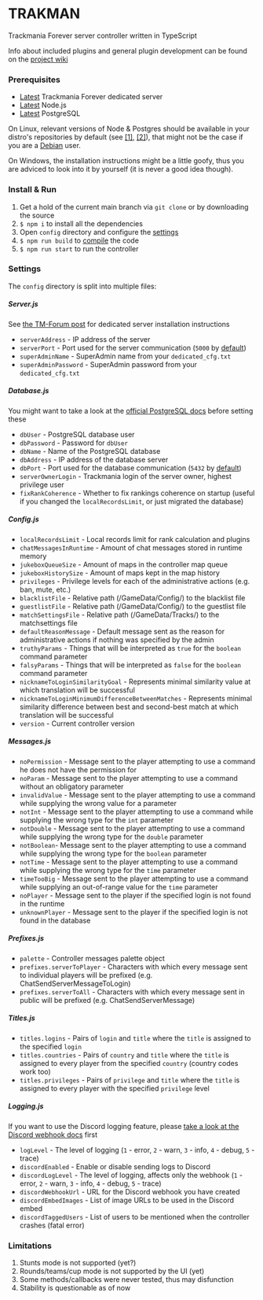 # TRAKMAN
Trackmania Forever server controller written in TypeScript

Info about included plugins and general plugin development can be found on the [project wiki](https://github.com/felacek/trakman/wiki)
### Prerequisites
- [Latest](http://files2.trackmaniaforever.com/TrackmaniaServer_2011-02-21.zip) Trackmania Forever dedicated server
- [Latest](https://nodejs.org/en/download/current/) Node.js
- [Latest](https://www.postgresql.org/download/) PostgreSQL

On Linux, relevant versions of Node & Postgres should be available in your distro's repositories by default (see [[1]](https://repology.org/project/nodejs/versions),  [[2]](https://repology.org/project/postgresql/versions)), that might not be the case if you are a [Debian](https://packages.debian.org/bookworm/nodejs) user.

On Windows, the installation instructions might be a little goofy, thus you are adviced to look into it by yourself (it is never a good idea though).
### Install & Run
1. Get a hold of the current main branch via `git clone` or by downloading the source
2. `$ npm i` to install all the dependencies
3. Open `config` directory and configure the [settings](#settings)
4. `$ npm run build` to [compile](https://www.typescriptlang.org/docs/handbook/typescript-tooling-in-5-minutes.html#compiling-your-code) the code
5. `$ npm run start` to run the controller
### Settings
The `config` directory is split into multiple files:
##### Server.js
See [the TM-Forum post](https://www.tm-forum.com/viewtopic.php?t=14203) for dedicated server installation instructions
- `serverAddress` - IP address of the server
- `serverPort` - Port used for the server communication (`5000` by [default](https://www.tm-forum.com/viewtopic.php?p=107361&hilit=5000#p107361))
- `superAdminName` - SuperAdmin name from your `dedicated_cfg.txt`
- `superAdminPassword` - SuperAdmin password from your `dedicated_cfg.txt`
##### Database.js
You might want to take a look at the [official PostgreSQL docs](https://www.postgresql.org/docs/current/) before setting these
- `dbUser` - PostgreSQL database user
- `dbPassword` - Password for `dbUser`
- `dbName` - Name of the PostgreSQL database
- `dbAddress` - IP address of the database server
- `dbPort` - Port used for the database communication (`5432` by [default](https://www.postgresql.org/docs/current/runtime-config-connection.html#RUNTIME-CONFIG-CONNECTION-SETTINGS))
- `serverOwnerLogin` - Trackmania login of the server owner, highest privilege user
- `fixRankCoherence` - Whether to fix rankings coherence on startup (useful if you changed the `localRecordsLimit`, or just migrated the database)
##### Config.js
- `localRecordsLimit` - Local records limit for rank calculation and plugins
- `chatMessagesInRuntime` - Amount of chat messages stored in runtime memory
- `jukeboxQueueSize` - Amount of maps in the controller map queue
- `jukeboxHistorySize` - Amount of maps kept in the map history
- `privileges` - Privilege levels for each of the administrative actions (e.g. ban, mute, etc.)
- `blacklistFile` - Relative path (/GameData/Config/) to the blacklist file
- `guestlistFile` - Relative path (/GameData/Config/) to the guestlist file
- `matchSettingsFile` - Relative path (/GameData/Tracks/) to the matchsettings file
- `defaultReasonMessage` - Default message sent as the reason for administrative actions if nothing was specified by the admin
- `truthyParams` - Things that will be interpreted as `true` for the `boolean` command parameter
- `falsyParams` - Things that will be interpreted as `false` for the `boolean` command parameter
- `nicknameToLoginSimilarityGoal` - Represents minimal similarity value at which translation will be successful
- `nicknameToLoginMinimumDifferenceBetweenMatches` - Represents minimal similarity difference between best and second-best match at which translation will be successful
- `version` - Current controller version
##### Messages.js
- `noPermission` - Message sent to the player attempting to use a command he does not have the permission for
- `noParam` - Message sent to the player attempting to use a command without an obligatory parameter
- `invalidValue` - Message sent to the player attempting to use a command while supplying the wrong value for a parameter
- `notInt` - Message sent to the player attempting to use a command while supplying the wrong type for the `int` parameter
- `notDouble` - Message sent to the player attempting to use a command while supplying the wrong type for the `double` parameter
- `notBoolean`- Message sent to the player attempting to use a command while supplying the wrong type for the `boolean` parameter
- `notTime` - Message sent to the player attempting to use a command while supplying the wrong type for the `time` parameter
- `timeTooBig` - Message sent to the player attempting to use a command while supplying an out-of-range value for the `time` parameter
- `noPlayer` - Message sent to the player if the specified login is not found in the runtime
- `unknownPlayer` - Message sent to the player if the specified login is not found in the database
##### Prefixes.js
- `palette` - Controller messages palette object
- `prefixes.serverToPlayer` - Characters with which every message sent to individual players will be prefixed (e.g. ChatSendServerMessageToLogin)
- `prefixes.serverToAll` - Characters with which every message sent in public will be prefixed (e.g. ChatSendServerMessage)
##### Titles.js
- `titles.logins` - Pairs of `login` and `title` where the `title` is assigned to the specified `login`
- `titles.countries` - Pairs of `country` and `title` where the `title` is assigned to every player from the specified `country` (country codes work too)
- `titles.privileges` - Pairs of `privilege` and `title` where the `title` is assigned to every player with the specified `privilege` level
##### Logging.js
If you want to use the Discord logging feature, please [take a look at the Discord webhook docs](https://support.discord.com/hc/en-us/articles/228383668-Intro-to-Webhooks) first
- `logLevel` - The level of logging (`1` - error, `2` - warn, `3` - info, `4` - debug, `5` - trace)
- `discordEnabled` - Enable or disable sending logs to Discord
- `discordLogLevel` - The level of logging, affects only the webhook (`1` - error, `2` - warn, `3` - info, `4` - debug, `5` - trace)
- `discordWebhookUrl` - URL for the Discord webhook you have created
- `discordEmbedImages` - List of image URLs to be used in the Discord embed
- `discordTaggedUsers` - List of users to be mentioned when the controller crashes (fatal error)
### Limitations
1. Stunts mode is not supported (yet?)
2. Rounds/teams/cup mode is not supported by the UI (yet)
3. Some methods/callbacks were never tested, thus may disfunction
4. Stability is questionable as of now
